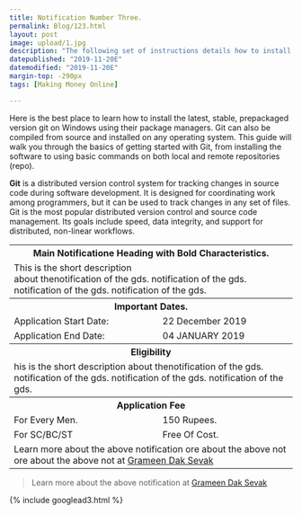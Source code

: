 ```yaml
---
title: Notification Number Three.
permalink: Blog/123.html
layout: post
image: upload/1.jpg
description: "The following set of instructions details how to install Git on Windows. You can either install it as a package or via another installer or download the source code and compile it. Git for Windows focuses on offering a lightweight, native set of tools that bring the full feature set of the Git SCM to Windows while providing appropriate use."
datepublished: "2019-11-20E"
datemodified: "2019-11-20E"
margin-top: -290px
tags: [Making Money Online]

---
```


Here is the best place to learn how to install the latest, stable, prepackaged version git on Windows using their package managers. Git can also be compiled from source and installed on any operating system. This guide will walk you through the basics of getting started with Git, from installing the software to using basic commands on both local and remote repositories (repo).

<strong>Git</strong> is a distributed version control system for tracking changes in source code during software development. It is designed for coordinating work among programmers, but it can be used to track changes in any set of files. Git is the most popular distributed version control and source code management. Its goals include speed, data integrity, and support for distributed, non-linear workflows.


<table>
<th colspan="2">Main Notificatione Heading with Bold Characteristics.</th>
<tr><td colspan="2">This is the short description <br> about thenotification of the gds. notification of the gds. notification of the gds. notification of the gds.</td></tr>
<th colspan="2">Important Dates.</th>
<tr>
<td>Application Start Date:</td>
<td>22 December 2019</td>
</tr>
<tr><td>Application End Date:</td>
<td>04 JANUARY 2019</td>
</tr>
<th colspan="2">Eligibility</th>
<tr><td colspan="2">his is the short description about thenotification of the gds. notification of the gds. notification of the gds. notification of the gds.</td></tr>
<th colspan="2">Application Fee</th>
<tr>
<td>For Every Men.</td>
<td>150 Rupees.</td>
</tr>
<tr><td>For SC/BC/ST</td>
<td>Free Of Cost.</td>
</tr>
<tr><td colspan="2">Learn more about the above notification ore about the above not ore about the above not at <a href="#">Grameen Dak Sevak</a></td></tr>
</table>

<blockquote>Learn more about the above notification at <a href="#">Grameen Dak Sevak</a></blockquote>

{% include googlead3.html %}

<style>

.post-template .post-content > p:first-child {
    font-size: inherit;
    line-height: auto;
}
</style>